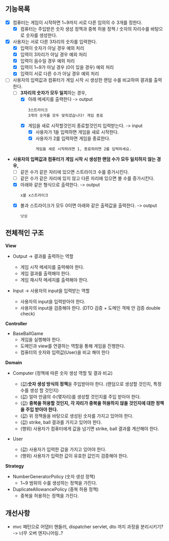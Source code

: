 
## 기능목록

- [x] 컴퓨터는 게임이 시작하면 1~9까지 서로 다른 임의의 수 3개를 정한다.
  - [x] 컴퓨터는 주입받은 숫자 생성 정책과 중복 허용 정책 / 숫자의 자리수를 바탕으로 숫자를 생성한다.

- [x] 사용자는 서로 다른 3자리의 숫자를 입력한다.
  - [x] 입력이 숫자가 아닐 경우 예외 처리
  - [x] 입력이 3자리가 아닐 경우 예외 처리
  - [x] 입력이 음수일 경우 예외 처리
  - [x] 입력이 1~9가 아닐 경우 (0이 있을 경우) 예외 처리
  - [x] 입력이 서로 다른 수가 아닐 경우 예외 처리

- [ ] 사용자의 입력값과 컴퓨터가 게임 시작 시 생성한 랜덤 수를 비교하여 결과를 출력한다.
    - [ ] **3자리의 숫자가 모두 일치**하는 경우,
      - [x] 아래 메세지를 출력한다 -> output
        ```text
        3스트라이크
        3개의 숫자를 모두 맞히셨습니다! 게임 종료
         ```
      - [x] 게임을 새로 시작할것인지 종료할것인지 입력받는다. -> input 
        - [x] 사용자가 1을 입력하면 게임을 새로 시작한다.
        - [x] 사용자가 2를 입력하면 게임을 종료한다.
          ```text
          게임을 새로 시작하려면 1, 종료하려면 2를 입력하세요.
          ```
          
- **사용자의 입력값과 컴퓨터가 게임 시작 시 생성한 랜덤 수가 모두 일치하지 않는 경우,**
  - [ ] 같은 수가 같은 자리에 있으면 스트라이크 수를 증가시킨다.
  - [ ] 같은 수가 같은 자리에 있지 않고 다른 자리에 있으면 볼 수를 증가시킨다.
  - [x] 아래와 같은 형식으로 출력한다. -> output
    ```text
    x볼 x스트라이크
    ```
  - [x] 볼과 스트라이크가 모두 0이면 아래와 같은 출력값을 출력한다. -> output
    ```text
    낫싱
    ```

## 전체적인 구조

**View**
- Output -> 결과를 출력하는 역할
  - 게임 시작 메세지를 출력해야 한다.
  - 게임 결과를 출력해야 한다.
  - 게임 재시작 메세지를 출력해야 한다.

- Input -> 사용자의 input을 입력받는 역할
  - 사용자의 input을 입력받아야 한다.
  - 사용자의 input을 검증해야 한다. (DTO 검증 + 도메인 객체 안 검증 double check)

**Controller**
- BaseBallGame
  - 게임을 실행해야 한다.
  - 도메인과 view를 연결하는 역할을 통해 게임을 진행한다.
  - 컴퓨터의 숫자와 입력값(User)을 비교 해야 한다

**Domain**
- Computer (정책에 따른 숫자 생성 역할 및 결과 비교)
  - (값)**숫자 생성 방식의 정책**을 주입받아야 한다. (랜덤으로 생성할 것인지, 특정 수를 생성 할 것인지) 
  - (값) 얼마 만큼의 수(몇자리)를 생성할 것인지를 주입 받아야 한다.
  - (값) **중복을 허용할 것인지, 각 자리가 중복을 허용하지 않을 것인지에 대한 정책을 주입 받아야 한다.**
  - (값) 위 정책들을 바탕으로 생성된 숫자를 가지고 있어야 한다.
  - (값) strike, ball 결과를 가지고 있어야 한다.
  - (행위) 사용자가 컴퓨터에게 값을 넘기면 strike, ball 결과를 계산해야 한다.

- User
  - (값) 사용자가 입력한 값을 가지고 있어야 한다.
  - (행위) 사용자가 입력한 값이 유효한 값인지 검증해야 한다.


**Strategy**
 - NumberGeneratorPolicy (숫자 생성 정책)
   - 1~9 범위의 수를 생성하는 정책을 가진다.
 - DuplicateAllowancePolicy (중복 허용 정책)
   - 중복을 허용하는 정책을 가진다.

## 개선사항
- mvc 패턴으로 어댑터 핸들러, dispatcher servlet, dto 까지 과정을 분리시키기? -> 너무 오버 엔지니어링..?
